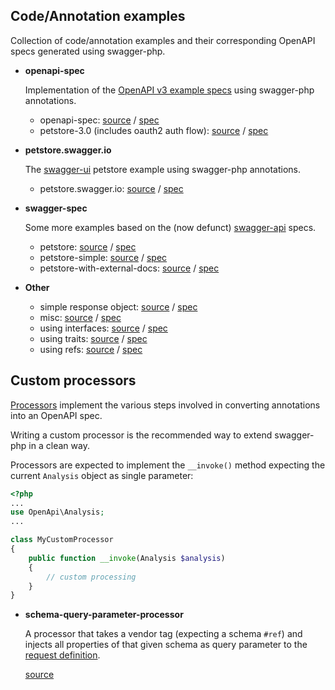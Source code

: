 ## Code/Annotation examples

Collection of code/annotation examples and their corresponding OpenAPI specs generated using swagger-php.

* **openapi-spec**
  
  Implementation of the [OpenAPI v3 example specs](https://github.com/OAI/OpenAPI-Specification/tree/master/examples/v3.0)
  using swagger-php annotations.
  
  * openapi-spec: [source](openapi-spec) / [spec](openapi-spec/openapi-spec.yaml)
  * petstore-3.0 (includes oauth2 auth flow): [source](petstore-3.0) / [spec](openapi-spec/petstore-3.0.yaml)
  
* **petstore.swagger.io**

  The [swagger-ui](http://petstore.swagger.io/) petstore example using swagger-php annotations.

  * petstore.swagger.io: [source](petstore.swagger.io) / [spec](petstore.swagger.io/petstore.swagger.io.yaml)

* **swagger-spec**

  Some more examples based on the (now defunct) [swagger-api](https://github.com/swagger-api/) specs.

  * petstore: [source](swagger-spec/petstore) / [spec](swagger-spec/petstore/petstore.yaml)
  * petstore-simple: [source](swagger-spec/petstore-simple)
    / [spec](swagger-spec/petstore-simple/petstore-simple.yaml)
  * petstore-with-external-docs: [source](swagger-spec/petstore-with-external-docs)
    / [spec](swagger-spec/petstore-with-external-docs/petstore-with-external-docs.yaml)
 
* **Other**

  * simple response object: [source](example-object) / [spec](example-object/example-object.yaml)
  * misc: [source](misc) / [spec](misc/misc.yaml)
  * using interfaces: [source](using-interfaces) / [spec](using-interfaces/using-interfaces.yaml)
  * using traits: [source](using-traits) / [spec](using-traits/using-traits.yaml)
  * using refs: [source](using-refs) / [spec](using-refs/using-refs.yaml) 
  

## Custom processors

[Processors](../src/Processors) implement the various steps involved in converting annotations into an OpenAPI spec.

Writing a custom processor is the recommended way to extend swagger-php in a clean way.

Processors are expected to implement the `__invoke()` method expecting the current `Analysis` object as single parameter:

```php
<?php
...
use OpenApi\Analysis;
...

class MyCustomProcessor
{
    public function __invoke(Analysis $analysis)
    {
        // custom processing    
    }
}
``` 

* **schema-query-parameter-processor**

  A processor that takes a vendor tag (expecting a schema `#ref`) and injects all properties of that given schema as
  query parameter to the [request definition](schema-query-parameter-processor/app/ProductController.php).

  [source](schema-query-parameter-processor)